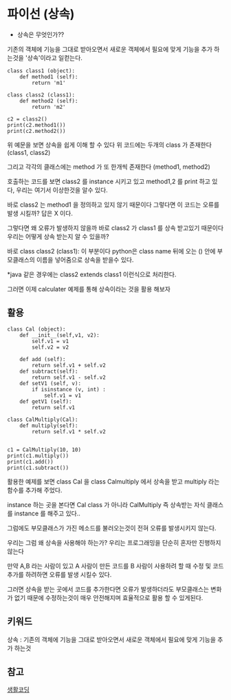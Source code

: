 # 파이선 (상속)

- 상속은 무엇인가??

기존의 객체에 기능을 그대로 받아오면서 새로운 객체에서 필요에 맞게 기능을 추가 하는것을 '상속'이라고 일컫는다.

```
class class1 (object):
	def method1 (self):
		return 'm1'

class class2 (class1):
	def method2 (self):
		return 'm2'

c2 = class2()
print(c2.method1())
print(c2.method2())
``` 

위 예문을 보면 상속을 쉽게 이해 할 수 있다 위 코드에는 두개의 class 가 존재한다 (class1, class2) 

그리고 각각의 클래스에는 method 가 또 한개씩 존재한다 (method1, method2)

호출하는 코드를 보면 class2 를 instance 시키고 있고 method1,2 를 print 하고 있다, 우리는 여기서 이상한것을 알수 있다.

바로 class2 는 method1 을 정의하고 있지 않기 때문이다 그렇다면 이 코드는 오류를 발생 시킬까? 답은 X 이다.

그렇다면 왜 오류가 발생하지 않을까 바로 class2 가 class1 를 상속 받고있기 때문이다 우리는 어떻게 상속 받는지 알 수 있을까?

바로  class class2 (class1): 이 부분이다 python은 class name 뒤에 오는 () 안에 부모클래스의 이름을 넣어줌으로 상속을 받을수 있다.

*java 같은 경우에는 class2 extends class1 이런식으로 처리한다.

그러면 이제 calculater 예제를 통해 상속이라는 것을 활용 해보자

## 활용

```
class Cal (object):
	def __init__(self,v1, v2):
		self.v1 = v1
		self.v2 = v2

	def add (self):
		return self.v1 + self.v2
	def subtract(self):
		return self.v1 - self.v2
	def setV1 (self, v):
		if isinstance (v, int) :
			self.v1 = v1
	def getV1 (self):
		return self.v1

class CalMultiply(Cal):
	def multiply(self):
		return self.v1 * self.v2


c1 = CalMultiply(10, 10)
print(c1.multiply())
print(c1.add())
print(c1.subtract())

```

활용한 예제를 보면 class Cal 을 class Calmultiply 에서 상속을 받고 multiply 라는 함수를 추가해 주었다.

instance 하는 곳을 본다면 Cal class 가 아니라 CalMultiply 즉 상속받는 자식 클래스를 instance 를 해주고 있다..

그럼에도 부모클래스가 가진 메소드를 불러오는것이 전혀 오류를 발생시키지 않는다.

우리는 그럼 왜 상속을 사용해야 하는가? 우리는 프로그래밍을 단순히 혼자만 진행하지 않는다

만약 A,B 라는 사람이 있고 A 사람이 만든 코드를 B 사람이 사용하려 할 때 수정 및 코드추가를 하려하면 오류를 발생 시킬수 있다.

그러면 상속을 받는 곳에서 코드를 추가한다면 오류가 발생하더라도 부모클래스는 변화가 없기 때문에 수정하는것이 매우 안전해지며 효율적으로 활용 할 수 있게된다.


## 키워드    

상속 : 기존의 객체에 기능을 그대로 받아오면서 새로운 객체에서 필요에 맞게 기능을 추가 하는것

## 참고
[생활코딩](https://opentutorials.org/course/1750/9968)